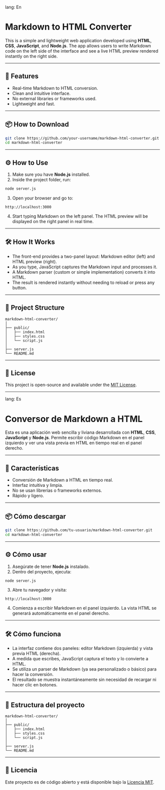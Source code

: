 lang: En

# Markdown to HTML Converter

This is a simple and lightweight web application developed using **HTML**, **CSS**, **JavaScript**, and **Node.js**. The app allows users to write Markdown code on the left side of the interface and see a live HTML preview rendered instantly on the right side.

---

## 🚀 Features

- Real-time Markdown to HTML conversion.
- Clean and intuitive interface.
- No external libraries or frameworks used.
- Lightweight and fast.

---

## 📦 How to Download

```bash
git clone https://github.com/your-username/markdown-html-converter.git
cd markdown-html-converter
```

---

## ⚙️ How to Use

1. Make sure you have **Node.js** installed.
2. Inside the project folder, run:

```bash
node server.js
```

3. Open your browser and go to:

```
http://localhost:3000
```

4. Start typing Markdown on the left panel. The HTML preview will be displayed on the right panel in real time.

---

## 🛠️ How It Works

- The front-end provides a two-panel layout: Markdown editor (left) and HTML preview (right).
- As you type, JavaScript captures the Markdown input and processes it.
- A Markdown parser (custom or simple implementation) converts it into HTML.
- The result is rendered instantly without needing to reload or press any button.

---

## 📁 Project Structure

```
markdown-html-converter/
│
├── public/
│   ├── index.html
│   ├── styles.css
│   └── script.js
│
├── server.js
└── README.md
```

---

## 📄 License

This project is open-source and available under the [MIT License](LICENSE).

---

lang: Es

# Conversor de Markdown a HTML

Esta es una aplicación web sencilla y liviana desarrollada con **HTML**, **CSS**, **JavaScript** y **Node.js**. Permite escribir código Markdown en el panel izquierdo y ver una vista previa en HTML en tiempo real en el panel derecho.

---

## 🚀 Características

- Conversión de Markdown a HTML en tiempo real.
- Interfaz intuitiva y limpia.
- No se usan librerías o frameworks externos.
- Rápido y ligero.

---

## 📦 Cómo descargar

```bash
git clone https://github.com/tu-usuario/markdown-html-converter.git
cd markdown-html-converter
```

---

## ⚙️ Cómo usar

1. Asegúrate de tener **Node.js** instalado.
2. Dentro del proyecto, ejecuta:

```bash
node server.js
```

3. Abre tu navegador y visita:

```
http://localhost:3000
```

4. Comienza a escribir Markdown en el panel izquierdo. La vista HTML se generará automáticamente en el panel derecho.

---

## 🛠️ Cómo funciona

- La interfaz contiene dos paneles: editor Markdown (izquierda) y vista previa HTML (derecha).
- A medida que escribes, JavaScript captura el texto y lo convierte a HTML.
- Se utiliza un parser de Markdown (ya sea personalizado o básico) para hacer la conversión.
- El resultado se muestra instantáneamente sin necesidad de recargar ni hacer clic en botones.

---

## 📁 Estructura del proyecto

```
markdown-html-converter/
│
├── public/
│   ├── index.html
│   ├── styles.css
│   └── script.js
│
├── server.js
└── README.md
```

---

## 📄 Licencia

Este proyecto es de código abierto y está disponible bajo la [Licencia MIT](LICENSE).

